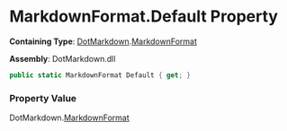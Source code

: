 # MarkdownFormat\.Default Property

**Containing Type**: [DotMarkdown](../../README.md)\.[MarkdownFormat](../README.md)

**Assembly**: DotMarkdown\.dll

```csharp
public static MarkdownFormat Default { get; }
```

### Property Value

DotMarkdown\.[MarkdownFormat](../README.md)

